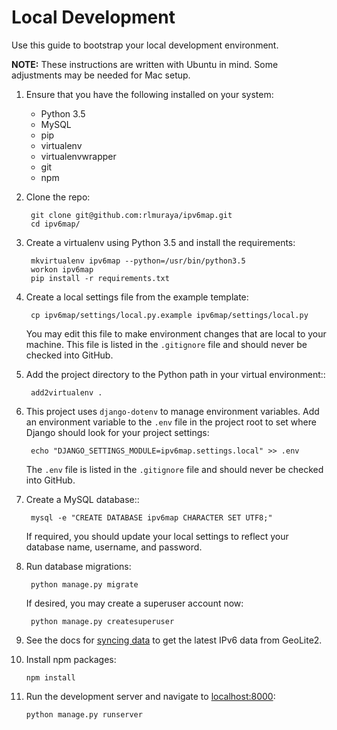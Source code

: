 # Local Development

Use this guide to bootstrap your local development environment.

**NOTE:** These instructions are written with Ubuntu in mind. Some adjustments
may be needed for Mac setup.

1. Ensure that you have the following installed on your system:

    * Python 3.5
    * MySQL
    * pip
    * virtualenv
    * virtualenvwrapper
    * git
    * npm

2. Clone the repo:

        git clone git@github.com:rlmuraya/ipv6map.git
        cd ipv6map/

3. Create a virtualenv using Python 3.5 and install the requirements:

        mkvirtualenv ipv6map --python=/usr/bin/python3.5
        workon ipv6map
        pip install -r requirements.txt

4. Create a local settings file from the example template:

        cp ipv6map/settings/local.py.example ipv6map/settings/local.py

   You may edit this file to make environment changes that are local to your
   machine. This file is listed in the ``.gitignore`` file and should never
   be checked into GitHub.

5. Add the project directory to the Python path in your virtual environment::

        add2virtualenv .

6. This project uses `django-dotenv` to manage environment variables.
   Add an environment variable to the ``.env`` file in the project root to set
   where Django should look for your project settings:

        echo "DJANGO_SETTINGS_MODULE=ipv6map.settings.local" >> .env

   The ``.env`` file is listed in the ``.gitignore`` file and should never be
   checked into GitHub.

7. Create a MySQL database::

        mysql -e "CREATE DATABASE ipv6map CHARACTER SET UTF8;"

   If required, you should update your local settings to reflect your database
   name, username, and password.

8. Run database migrations:

        python manage.py migrate

   If desired, you may create a superuser account now:

        python manage.py createsuperuser

9. See the docs for [syncing data](data.md) to get the latest IPv6 data from
   GeoLite2.

10. Install npm packages:

        npm install

11. Run the development server and navigate to [localhost:8000](http://localhost:8000):

        python manage.py runserver
